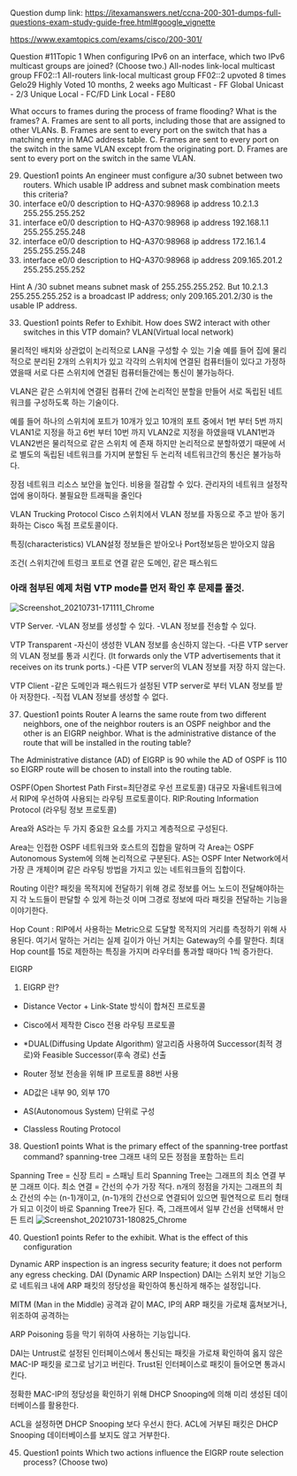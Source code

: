 Question dump link: https://itexamanswers.net/ccna-200-301-dumps-full-questions-exam-study-guide-free.html#google_vignette

https://www.examtopics.com/exams/cisco/200-301/

Question #11Topic 1
When configuring IPv6 on an interface, which two IPv6 multicast groups are joined? (Choose two.)
All-nodes link-local multicast group FF02::1
All-routers link-local multicast group FF02::2
   upvoted 8 times
 Gelo29 Highly Voted  10 months, 2 weeks ago
Multicast - FF
Global Unicast - 2/3
Unique Local - FC/FD
Link Local - FE80

What occurs to frames during the process of frame flooding?
What is the frames?
A. Frames are sent to all ports, including those that are assigned to other VLANs.
B. Frames are sent to every port on the switch that has a matching entry in MAC address table.
C. Frames are sent to every port on the switch in the same VLAN except from the originating port.
D. Frames are sent to every port on the switch in the same VLAN.


29. Question1 points
An engineer must configure a/30 subnet between two routers. Which usable IP address and subnet mask combination meets this criteria?
1.  interface e0/0
description to HQ-A370:98968
ip address 10.2.1.3 255.255.255.252
2.  interface e0/0
description to HQ-A370:98968
ip address 192.168.1.1 255.255.255.248
3.  interface e0/0
description to HQ-A370:98968
ip address 172.16.1.4 255.255.255.248
4.  interface e0/0
description to HQ-A370:98968
ip address 209.165.201.2 255.255.255.252

Hint
A /30 subnet means subnet mask of 255.255.255.252. But 10.2.1.3 255.255.255.252 is a broadcast IP address; only 209.165.201.2/30 is the usable IP address.


33. Question1 points
Refer to Exhibit. How does SW2 interact with other switches in this VTP domain?
VLAN(Virtual local network)

물리적인 배치와 상관없이 논리적으로 LAN을 구성할 수 있는 기술 예를 들어 집에 물리적으로 분리된 2개의 스위치가 있고 각각의 스위치에 연결된 컴퓨터들이 있다고 가정하였을때 서로 다른 스위치에 연결된 컴퓨터들간에는 통신이 불가능하다.

VLAN은 같은 스위치에 연결된 컴퓨터 간에 논리적인 분할을 만들어 서로 독립된 네트워크를 구성하도록 하는 기술이다.

예를 들어 하나의 스위치에 포트가 10개가 있고 10개의 포트 중에서 1번 부터 5번 까지 VLAN1로 지정을 하고 6번 부터 10번 까지 VLAN2로 지정을 하였을때 VLAN1번과 VLAN2번은 물리적으로 같은 스위치 에 존재 하지만 논리적으로 분할하였기 때문에 서로 별도의 독립된 네트워크를 가지며 분할된 두 논리적 네트워크간의 통신은 불가능하다.

장점
네트워크 리소스 보안을 높인다.
비용을 절감할 수 있다.
관리자의 네트워크 설정작업에 용이하다.
불필요한 트래픽을 줄인다

VLAN Trucking Protocol
Cisco 스위치에서 VLAN 정보를 자동으로 주고 받아 동기화하는 Cisco 독점 프로토콜이다.

특징(characteristics)
VLAN설정 정보들은 받아오나 Port정보등은 받아오지 않음

조건(
스위치간에 트렁크 포트로 연결
같은 도메인, 같은 패스워드

### 아래 첨부된 예제 처럼 VTP mode를 먼저 확인 후 문제를 풀것.
![Screenshot_20210731-171111_Chrome](https://user-images.githubusercontent.com/54308434/127753538-ee575320-d928-4222-bdcc-89f7b7d9513b.jpg)

VTP Server.
-VLAN 정보를 생성할 수 있다.
-VLAN 정보를 전송할 수 있다.

VTP Transparent
-자신이 생성한 VLAN 정보를 송신하지 않는다.
-다른 VTP server의 VLAN 정보를 통과 시킨다.
(It forwards only the VTP advertisements that it receives on its trunk ports.)
-다른 VTP server의 VLAN 정보를 저장 하지 않는다.

VTP Client
-같은 도메인과 패스워드가 설정된 VTP server로 부터 VLAN 정보를 받아 저장한다.
-직접 VLAN 정보를 생성할 수 없다.

37. Question1 points
Router A learns the same route from two different neighbors, one of the neighbor routers is an OSPF neighbor and the other is an EIGRP neighbor. What is the administrative distance of the route that will be installed in the routing table?

The Administrative distance (AD) of EIGRP is 90 while the AD of OSPF is 110 so EIGRP route will be chosen to install into the routing table.

OSPF(Open Shortest Path First=최단경로 우선 프로토콜)
대규모 자율네트워크에서 RIP에 우선하여 사용되는 라우팅 프로토콜이다.
RIP:Routing Information Protocol (라우팅 정보 프로토콜)

Area와 AS라는 두 가지 중요한 요소를 가지고 계층적으로 구성된다.

Area는 인접한 OSPF 네트워크와 호스트의 집합을 말하며 각 Area는 OSPF Autonomous System에 의해 논리적으로 구분된다. 
AS는 OSPF Inter Network에서 가장 큰 개체이며 같은 라우팅 방법을 가지고 있는 네트워크들의 집합이다. 

Routing 이란?
패킷을 목적지에 전달하기 위해 경로 정보를 어느 노드이 전달해야하는지 각 노드들이 판달할 수 있게 하는것 이며 그경로 정보에 따라 패킷을 전달하는 기능을 이야기한다.

Hop Count : RIP에서 사용하는 Metric으로 도달할 목적지의 거리를 측정하기 위해 사용된다. 여기서 말하는 거리는 실제 길이가 아닌 거치는 Gateway의 수를 말한다. 최대 Hop count를 15로 제한하는 특징을 가지며 라우터를 통과할 때마다 1씩 증가한다.

EIGRP
1. EIGRP 란?
 - Distance Vector + Link-State 방식이 합쳐진 프로토콜

 - Cisco에서 제작한 Cisco 전용 라우팅 프로토콜

 - *DUAL(Diffusing Update Algorithm) 알고리즘 사용하여 Successor(최적 경로)와 Feasible Successor(후속 경로) 선출

 - Router 정보 전송을 위해 IP 프로토콜 88번 사용

 - AD값은 내부 90, 외부 170

 - AS(Autonomous System) 단위로 구성

 - Classless Routing Protocol

38. Question1 points
What is the primary effect of the spanning-tree portfast command?
spanning-tree
그래프 내의 모든 정점을 포함하는 트리

Spanning Tree = 신장 트리 = 스패닝 트리
Spanning Tree는 그래프의 최소 연결 부분 그래프 이다.
최소 연결 = 간선의 수가 가장 적다.
n개의 정점을 가지는 그래프의 최소 간선의 수는 (n-1)개이고, (n-1)개의 간선으로 연결되어 있으면 필연적으로 트리 형태가 되고 이것이 바로 Spanning Tree가 된다.
즉, 그래프에서 일부 간선을 선택해서 만든 트리
![Screenshot_20210731-180825_Chrome](https://user-images.githubusercontent.com/54308434/127754373-db2e3358-d953-4f66-8bcb-f07ba4ad5fc3.jpg)




40. Question1 points
Refer to the exhibit. What is the effect of this configuration

Dynamic ARP inspection is an ingress security feature; it does not perform any egress checking.
DAI (Dynamic ARP Inspection)
DAI는 스위치 보안 기능으로 네트워크 내에 ARP 패킷의 정당성을 확인하여 통신하게 해주는 설정입니다.

MITM (Man in the Middle) 공격과 같이 MAC, IP의 ARP 패킷을 가로채 훔쳐보거나, 위조하여 공격하는

ARP Poisoning 등을 막기 위하여 사용하는 기능입니다.

DAI는 Untrust로 설정된 인터페이스에서 통신되는 패킷을 가로채 확인하여 옳지 않은 MAC-IP 패킷을 로그로 남기고 버린다. Trust된 인터페이스로 패킷이 들어오면 통과시킨다.

정확한 MAC-IP의 정당성을 확인하기 위해 DHCP Snooping에 의해 미리 생성된 데이터베이스를 활용한다. 

ACL을 설정하면 DHCP Snooping 보다 우선시 한다. ACL에 거부된 패킷은 DHCP Snooping 데이터베이스를 보지도 않고 거부한다.

 45. Question1 points
Which two actions influence the EIGRP route selection process? (Choose two)


